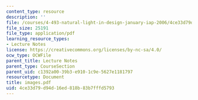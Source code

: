 ```yaml
---
content_type: resource
description: ''
file: /courses/4-493-natural-light-in-design-january-iap-2006/4ce33d79d94d16ed818b83b7fffd5793_images.pdf
file_size: 25191
file_type: application/pdf
learning_resource_types:
- Lecture Notes
license: https://creativecommons.org/licenses/by-nc-sa/4.0/
ocw_type: OCWFile
parent_title: Lecture Notes
parent_type: CourseSection
parent_uid: c1392a00-39b3-e910-1c9e-5627e1181797
resourcetype: Document
title: images.pdf
uid: 4ce33d79-d94d-16ed-818b-83b7fffd5793
---
```

